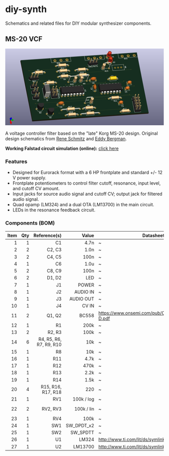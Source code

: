 # diy-synth

Schematics and related files for DIY modular synthesizer components.


## MS-20 VCF

![MS-20 PCB, 3D view](./pictures/VCF_MS-20_front_3d.png)

A voltage controller filter based on the "late" Korg MS-20 design. Original design schematics from [Rene Schmitz](https://www.schmitzbits.de/ms20.html) and [Eddy Bergman](https://www.eddybergman.com/2019/12/synthesizer-build-part-12-korg-ms20.html?m=1).

**Working Falstad circuit simulation (online):** [click here](https://falstad.com/circuit/circuitjs.html?ctz=CQAgbArCAMB00OgRgCwE4Oa9kAme0AHBBAMxhq6lKEDsYt4aISuIGMBiSAUCtGxRIwefiAitR0FjAA6AZ2gL+CgLSsFSxZthQtWlfI3aTcPQqRqkcQtFqEhtCbjR1IOlLlsVa0MAM9IMgsEBQATAFMAMwBDAFcAGwAXOSM1OE9vNF9-XECSUg9ceyQIPzAUFFJcVggUEK1I2MSUrUtTWE8SsrAKqprcOobw6Pjk1Pb1JHgMMFIUMjQ69AkPVlIEMBdaWlwwQkJe4fkmsdaLK2mkVAOaAWvaNDAPOxrCQaRqwmyd49OW1LqNa4FxbJC+BwoHZLdKdVjQTxEVzUOaHP6jAFaIEmVQZeGI76EFGkNFGUInDHjLHtEGwUgSUjUPwk5AM2FCEFPGoQyrQiDo5pUqwvXafbJ5WgoOZS+ryXGdPxLNALaDUN4LAVnQHtLEZRUQZVlNU0DVkxqU85y9q0WCQUhoBD2el2CqFOV60X23ZQqXzCqazEXDoc1WET5Ceb8BEBoVpd1wzl5JaoR4UZ6KBOh8PhqOy6zmwWWyaoWC+JzJvpUYSEYEuJMSKFPJ4xouaWEIPb8EGKyAVOh58n-WM6nQdyo1CA7KGofxkWgtngxcAoKQsSR5aSEFhsdRsfOIaSkWAuSflydQ8qkEBHk+2b6lKgCEksA-QRcgGUgKaCYRf65sZhJF3F9Xy-OBXwgMMiQRXBEC6MMYBAxAeAAd23LckEoD8MKwt80NYLcNzXNgiLw7CWCwlBCLyGBUPIkEVwqPAaLIg0SJoycRAY2i0M45iVz4zC2FY+gKLYXsxJ48AIC4sQKmkUi6OcVc+MU3jRKI1SZKkrSRDYvBtLIqjV2MwYRCMwjtKYsypOqaQhBEYyHKk0ztOMjYVxErjtL4jzaIAY3Ivz3PIRCkAiVRmDgB0MFKb4yjIfwEU4BBeEC3zkt80LpHCyLr10ahKEnNBSF8Aot3A5A6JCxyt2ct8ACcWEqVchNXHKD2qhA8CID9f1giq6JJFdhHs39RqkiS2qm-xJu0ibPwmxq+pEBamKWpDlu-FhZtUdbZo65C0O2ib1Bapa6L2kbZoInbpDI27wVWrxJOW4a8AOa8HGvbLmLe0KvC3RkRGBxDuyG77Aa+ldimEoaAd2H6uM+rbUBhz6zpXUGFNgngmvULCoYJthsb+vGvxsojVAG9rNvJ1RyCBiAd0Zj9uoU18eEC1Qo2vZKeeqPnPJSg8kDA+B7UCKo7GqEFrmIEXeGO1n6RZ-YhdoprnP6D8mJ1hTwSM7qde1wW32EEnQuU3nlLYIcklUBIIjCGR7pS3gLbZ6RliR8QWrti1Hed13EPApXfeUuzxEkMjQZ9qOfdj2C-ax5PlKN+zBfe-Wuu9lqbZj8nQaow9vpLxCygQCGV3L3ny9j0Ly6j+ueHBFcDkztgO+vdWxf3dndEeNgACUInkAB7AA7GJJ-8iJLp1vyedsDW3xSNGvxXp7N7d9RxegOp9l6GgNwwA1GHlSuKDIAQXGgErRPzEB7Z4FIiZXmzVBX6Q9+uWACLLEsCoJAKgXwyFKDshxzznnGt1F+ysu5u2-tVJ4PU6qoOQWhdAIgV6fmQVrX8uCmLfzpk1Tc9ktwkP7nRT+1ltLqHMnRbekVVqiW2g9Nh-4DIiHYTQ+hXDP6oLIp-LhoNeFNTEaI767CPy+DfIFXmLCvZfiYvZUsr4NGpQilFXQUFyBUGgg4Eoitc5flQYorhGcVE126svFytjjLMOMhwnhji2GqOqkxJR5clEWR-uYledi-Fficg4waTVmGC23r+eyciq74TYW4nhZsmEtS-jlICmC-yyQoe1OiEkiK+BhmIMiPNupLxVslCyIAP7aSyc5WpOD7p8AEH+dcYgGGtVSAYakuA2wdHMCYQwxh9A6EGcWGwUYNgWwRF6N0GQvCKjKu8A+JJ5xmhGIWCY7JFk+APissgdAijdHKFOfwVR+QbIpFsto-SFknN6Gc2Zlz8ybK1Lcq0Vwh5UVoKVWgNx3g6FKkaJEUpfn3yOVc+22zPkS3BJ8T4kEoLFCKJ4a42QqKQTKHkFs2ogVOAEIcfgk5wSuDmLCUqUJ6DfOQNYcguLqT9PlJSnYDBKD8GuKqdMrzrnvOFPIWklcSQdyIIimgFKCVeHkiSx4hw3Q8uhYyjMnhES-LpbBBABwdn2mZn0DYB8Fg4qhRaPFOIFk6s7NLA1zMBwFj5VaBQNpiD+GoJ8ZA6ABqXPlCq2CarVQaqIDWY1Nygz6DpJKVllQyhEgkAIdZCqTUfOZZKkqNQ3V+EePiqlfRo30msCi4N9riwoF0BA1UqAHTCCOBmYFAhU3XH1WyhlobRzCFKtYcE5B6B+HBM2uMuoJZeHzFsMM0InCDAXAgtBX5BZZPettCxhcsG-gXbYyxniVy7jqoE26y0uEMz3JIGJLBK5MKAlEzJzT8bGXSYhW9h1kJtz-C9baW6QkYU2vdOk6KQAAGE4hJHHlEKIl192BJvVkn+W9L20QAOYzvVoo1m9U4N-iwpI9DzNQ48Hg5jX2eHVbYfg6DEjoVCPNOI99EjVGsMUfEC9OOkhSZvng5+E2uCzaoZ8bdbBz6Kqoa4eNJjwlaLDz4++8TnS3ZiBjqHXQPAxNvtfbdPD0mf6ya-RABTX5mZA1CqoGSh5fojTKC+UOnAtOGx0+uRGBnZqwxkN2a8zMOosB4AAZXfYefmkcqmIViAkeQEQwaXVtrZ22KNQsMf05HbKoWmMxeE801my9vObqbr3RCABJSePBWa3SIgVxGYscryCSAoAA8gBvL6sClyW0g5kreBJ5hEq9V-LMH92PUQgAIQAJYxHkHl3w3Dsmjaidhpc2dfzF1-IBHcR6NGcAwKKigBx-nfElBVWAK2HBEChBUNAT0oD9yTmNEGjcYk4ZqRxruuDnGiZYI-VhtVzMdI0xZ67780s72wxVm7HMtxPEB67JhL1Cv+xKaB9cvVibTtKW1KmiPIvHQ3kTNHiMEf+1swIzHoHscLch801HhMOk0zUn+InlPrrE-QpJArUOsHdRpqDGmwiGtiFZ4z32RFWd47QlzozXFeqx0hojZyDmyJ1ekFNXC1c7rQzwPz8bJE6nNKXPpIi8lVwYQW3uJbR4yA0AdD6Wwdh4r5SN0VR4pUD6HM-ZdSpm6-J+TfMhuqv4nKOMQgAMQiM7AARjEfyABrFpV4KEZLYLpsKVQAD6hA4-QDjxclAceIBx9YLARP6g4+4Ez-H0g4f8Oe6cvxh4Cek8p-pKQTPyfKoIGyL2QYcfc-54r0XtNAPVxN9pn3JKOU6LdxpsP7no-Nwr1ZmRIlyj9K8zd+rOf3U5-e+kKPCe09Z7z14pRcpZd2bF5j+XbXMecplEr8n1PefdBJ--q3pAefM-n6Lyljep038vSa0gMrCgcs1aBt9BNO9N1gpC1r-rlmhESCRL1MPiLqYibMbPUogfZMvkuteMnE3BgVdgLhgZPmnIXPwFeFsFjMlL8iDOrBkhnonpfvSGnhnlnjng-u3qUHHkXoQRTJ9KguoM9m7KULXtQdXnULfqUFsBnjYPfo-nwawcXgZi9M5GUpHmFJ8BfoIWntYMIRIcwbXmwaqOwCDMlNxFPmuGngIVfuoXAA-m3pnqgNIewdxKgoRhtKUCYVXlfhYTJC3hYZoU-mnjoVeN8M9BhAEK9NuPwa4bQenhobnmlCAPYDDDAYLGzngFwJoq+CgBFIwNMO8PLAsEdpkAaDEgQOHGQdOnEfDnREUk9iIJUW1GRJUYUgYSxBUclNvFDNvA9J-o-J-gdDwAAB6xGlAsAKyShXg0B1TNTgDhA9Y0KfTRKdGMJoSUwyak7NKeYlE0z1Ei7+YxCBbBYKR9EDEwzPgEqiBiwjQjR9InDTG8QMbqzUyIxT4ebiCzSEYx7kYyABZBYhbqQXZ6SiTkZKT-FYaGbOZwyeYMzJRLwOau7bG7HfEUwPHJz3EkwUGXQOZEzonc7ImrjUwc7NL9EQlXiMgXxeBYxiDnEgAAASAACgcRCQpESBwVeFKh+BMQADK0n9GJQ-TexkA-RXgUkckHF1ClxiwkDMDZwTE0mgaEyw6I5Q7sHbxNyZQtT2QZ5p40FCH4BiF35WELDSHjxrijHmTgCoB1DsA7bYCzC9DFD3wizIBgxGnXg8CGkNo1KIQ5A3RHjWCY5cB9x4BOlF6ulUA7RhT0CoAkQ7ZVAOB7D7CMhUR0B6B+kBm8DBn+EenlDeycBiyjF5ZbgSAgA+5NYPrqYgDr5TwzxzwKA+7THPg+mFk5lgyVx-ggDubjxxANRVnyA+4NQRAACOcQEQs8AAnnmeIIwEWWFBzKWT1hEEkDEAAPQAAWPuAAomOVWg2WFCkakdwBkeIDubublBfGLFVkkAAA4AYKC-oxDnnB59bzlb5jnaSTmuYaoBmyBvhAA)

### Features

* Designed for Eurorack format with a 6 HP frontplate and standard +/- 12 V power supply.
* Frontplate potentiometers to control filter cutoff, resonance, input level, and cutoff CV amount.
* Input jacks for source audio signal and cutoff CV; output jack for filtered audio signal.
* Quad opamp (LM324) and a dual OTA (LM13700) in the main circuit.
* LEDs in the resonance feedback circuit.

### Components (BOM)

|Item |Qty  |Reference(s)                  |Value          |Datasheet                                         |Note           |
|----:|----:|-----------------------------:|--------------:|--------------------------------------------------|---------------|
|    1|    1|                            C1|           4.7n|~                                                 |               |
|    2|    2|                        C2, C3|           1.0n|~                                                 |               |
|    3|    2|                        C4, C5|           100n|~                                                 |               |
|    4|    1|                            C6|           1.0u|~                                                 |               |
|    5|    2|                        C8, C9|           100n|~                                                 |               |
|    6|    2|                        D1, D2|            LED|~                                                 |               |
|    7|    1|                            J1|          POWER|~                                                 |               |
|    8|    1|                            J2|       AUDIO IN|~                                                 |               |
|    9|    1|                            J3|      AUDIO OUT|~                                                 |               |
|   10|    1|                            J4|          CV IN|~                                                 |               |
|   11|    2|                        Q1, Q2|          BC558|https://www.onsemi.com/pub/Collateral/BC556BTA-D.pdf|             |
|   12|    1|                            R1|           200k|~                                                 |               |
|   13|    2|                        R2, R3|           100k|~                                                 |               |
|   14|    6|       R4, R5, R6, R7, R9, R10|            10k|~                                                 |               |
|   15|    1|                            R8|            10k|~                                                 |Feedback       |
|   16|    1|                           R11|           4.7k|~                                                 |               |
|   17|    1|                           R12|           470k|~                                                 |               |
|   18|    1|                           R13|           2.2k|~                                                 |               |
|   19|    1|                           R14|           1.5k|~                                                 |               |
|   20|    4|            R15, R16, R17, R18|            220|~                                                 |               |
|   21|    1|                           RV1|     100k / log|~                                                 |Resonance      |
|   22|    2|                      RV2, RV3|     100k / lin|~                                                 |CV Amount      |
|   23|    1|                           RV4|           100k|~                                                 |Input Level    |
|   24|    1|                           SW1|     SW_DPDT_x2|~                                                 |HP/LP          |
|   25|    1|                           SW2|       SW_SPDTT|~                                                 |6/12 dB        |
|   26|    1|                            U1|          LM324|http://www.ti.com/lit/ds/symlink/lm2902-n.pdf     |               |
|   27|    1|                            U2|        LM13700|http://www.ti.com/lit/ds/symlink/lm13700.pdf      |               |
